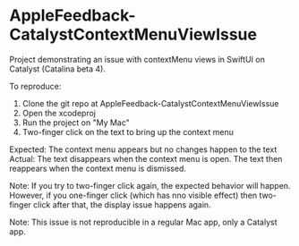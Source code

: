 # AppleFeedback-CatalystContextMenuViewIssue
Project demonstrating an issue with contextMenu views in SwiftUI on Catalyst (Catalina beta 4).

To reproduce:

1. Clone the git repo at AppleFeedback-CatalystContextMenuViewIssue
2. Open the xcodeproj
3. Run the project on "My Mac"
4. Two-finger click on the text to bring up the context menu

Expected: The context menu appears but no changes happen to the text
Actual: The text disappears when the context menu is open. The text then reappears when the context menu is dismissed.

Note: If you try to two-finger click again, the expected behavior will happen. However, if you one-finger click (which has nno visible effect) then two-finger click after that, the display issue happens again.

Note: This issue is not reproducible in a regular Mac app, only a Catalyst app.

